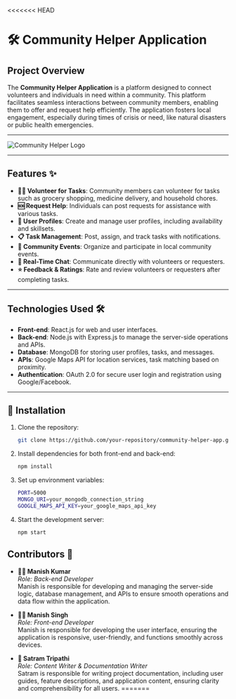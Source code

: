 <<<<<<< HEAD
# 🛠️ Community Helper Application

## Project Overview

The **Community Helper Application** is a platform designed to connect volunteers and individuals in need within a community. This platform facilitates seamless interactions between community members, enabling them to offer and request help efficiently. The application fosters local engagement, especially during times of crisis or need, like natural disasters or public health emergencies.

---

![Community Helper Logo](https://placeholder.com/logo.png) <!-- Replace with actual logo URL -->

---

## Features ✨

- **🙋‍♂️ Volunteer for Tasks**: Community members can volunteer for tasks such as grocery shopping, medicine delivery, and household chores.
- **🆘 Request Help**: Individuals can post requests for assistance with various tasks.
- **👤 User Profiles**: Create and manage user profiles, including availability and skillsets.
- **📋 Task Management**: Post, assign, and track tasks with notifications.
- **🎉 Community Events**: Organize and participate in local community events.
- **💬 Real-Time Chat**: Communicate directly with volunteers or requesters.
- **⭐ Feedback & Ratings**: Rate and review volunteers or requesters after completing tasks.

---

## Technologies Used 🛠️

- **Front-end**: React.js for web and user interfaces.
- **Back-end**: Node.js with Express.js to manage the server-side operations and APIs.
- **Database**: MongoDB for storing user profiles, tasks, and messages.
- **APIs**: Google Maps API for location services, task matching based on proximity.
- **Authentication**: OAuth 2.0 for secure user login and registration using Google/Facebook.

---

## 🚀 Installation

1. Clone the repository:

   ```bash
   git clone https://github.com/your-repository/community-helper-app.git
   ```

2. Install dependencies for both front-end and back-end:
   ```bash 
   npm install
    ```
3. Set up environment variables:
    ```bash  
    PORT=5000
    MONGO_URI=your_mongodb_connection_string
    GOOGLE_MAPS_API_KEY=your_google_maps_api_key

    ```
4. Start the development server:
    ```bash 
    npm start
    ```

## Contributors 👥

- **👨‍💻 Manish Kumar**  
  _Role: Back-end Developer_  
  Manish is responsible for developing and managing the server-side logic, database management, and APIs to ensure smooth operations and data flow within the application.

- **👨‍💻 Manish Singh**  
  _Role: Front-end Developer_  
  Manish is responsible for developing the user interface, ensuring the application is responsive, user-friendly, and functions smoothly across devices.

- **📝 Satram Tripathi**  
  _Role: Content Writer & Documentation Writer_  
  Satram is responsible for writing project documentation, including user guides, feature descriptions, and application content, ensuring clarity and comprehensibility for all users.
=======

